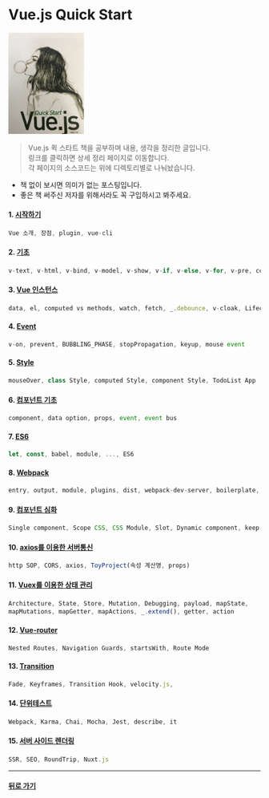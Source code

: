 Vue.js Quick Start
================================

<img width="30%" height="30%" src="./vueimg.jpg"></img>

>Vue.js 퀵 스타트 책을 공부하며 내용, 생각을 정리한 글입니다.<br/>
>링크를 클릭하면 상세 정리 페이지로 이동합니다. <br/>
>각 페이지의 소스코드는 위에 디렉토리별로 나눠놨습니다. 

* 책 없이 보시면 의미가 없는 포스팅입니다.
* 좋은 책 써주신 저자를 위해서라도 꼭 구입하시고 봐주세요.

#### 1. [시작하기](http://1ilsang.blog.me/221139347379)
```javascript
Vue 소개, 장점, plugin, vue-cli
```

#### 2. [기초](http://1ilsang.blog.me/221249302573)
```javascript
v-text, v-html, v-bind, v-model, v-show, v-if, v-else, v-for, v-pre, computed, Search Filter
```

#### 3. [Vue 인스턴스](http://1ilsang.blog.me/221250523238)
```javascript 
data, el, computed vs methods, watch, fetch, _.debounce, v-cloak, Lifecycle
```

#### 4. [Event](http://1ilsang.blog.me/221254097398)
```javascript
v-on, prevent, BUBBLING_PHASE, stopPropagation, keyup, mouse event 
```

#### 5. [Style](http://1ilsang.blog.me/221254160523)
```javascript
mouseOver, class Style, computed Style, component Style, TodoList App
```

#### 6. [컴포넌트 기초](http://1ilsang.blog.me/221254980087)
```javascript
component, data option, props, event, event bus
```

#### 7. [ES6](http://1ilsang.blog.me/221255052445)
```javascript
let, const, babel, module, ..., ES6
```

#### 8. [Webpack](http://1ilsang.blog.me/221255628941)
```javascript
entry, output, module, plugins, dist, webpack-dev-server, boilerplate, pwa
```

#### 9. [컴포넌트 심화](http://1ilsang.blog.me/221255898006)
```javascript
Single component, Scope CSS, CSS Module, Slot, Dynamic component, keep-alive, RecursiveComponent
```

#### 10. [axios를 이용한 서버통신](http://1ilsang.blog.me/221256891092)
```javascript
http SOP, CORS, axios, ToyProject(속성 계산명, props)
```

#### 11. [Vuex를 이용한 상태 관리](http://1ilsang.blog.me/221257522302)
```javascript
Architecture, State, Store, Mutation, Debugging, payload, mapState,
mapMutations, mapGetter, mapActions, _.extend(), getter, action
```

#### 12. [Vue-router](http://1ilsang.blog.me/221261528638)
```javascript
Nested Routes, Navigation Guards, startsWith, Route Mode 
```

#### 13. [Transition](./13장_Transition/)
```javascript
Fade, Keyframes, Transition Hook, velocity.js, 
```

#### 14. [단위테스트](http://1ilsang.blog.me/221262339946)
```javascript
Webpack, Karma, Chai, Mocha, Jest, describe, it
```

#### 15. [서버 사이드 렌더링](http://1ilsang.blog.me/221262386204)
```javascript
SSR, SEO, RoundTrip, Nuxt.js
```
- - -
#### [뒤로 가기](./../../../Study/)
